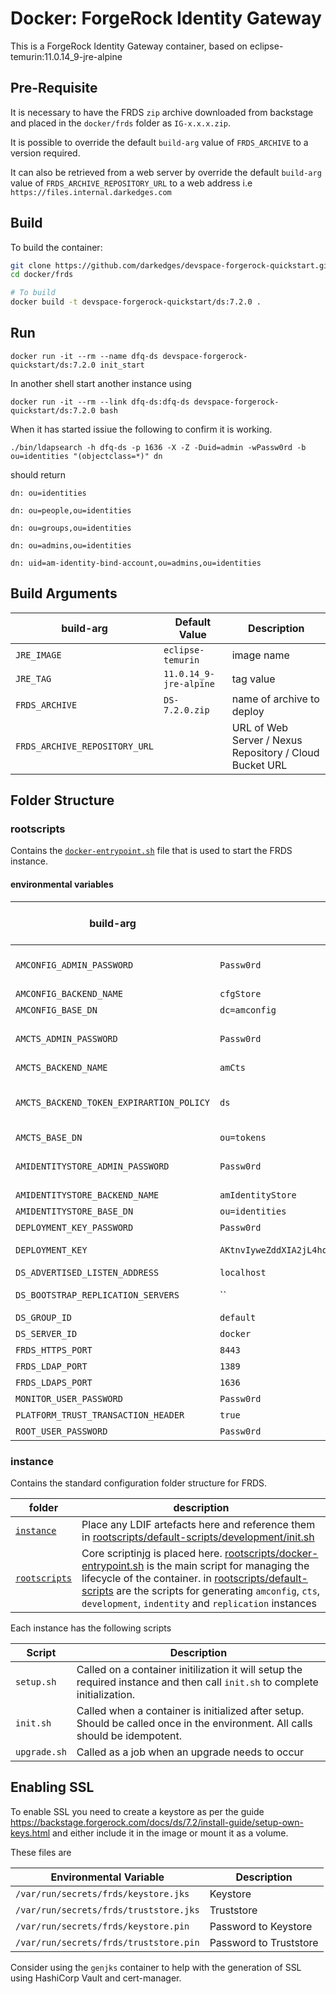 # Docker: ForgeRock Identity Gateway

This is a ForgeRock Identity Gateway container, based on eclipse-temurin:11.0.14_9-jre-alpine

## Pre-Requisite

It is necessary to have the FRDS `zip` archive downloaded from backstage and placed in the `docker/frds` folder as `IG-x.x.x.zip`.

It is possible to override the default `build-arg` value of `FRDS_ARCHIVE` to a version required.

It can also be retrieved from a web server by override the default `build-arg` value of `FRDS_ARCHIVE_REPOSITORY_URL` to a web address i.e `https://files.internal.darkedges.com`

## Build

To build the container:

```bash
git clone https://github.com/darkedges/devspace-forgerock-quickstart.git
cd docker/frds

# To build
docker build -t devspace-forgerock-quickstart/ds:7.2.0 .
```

## Run

```console
docker run -it --rm --name dfq-ds devspace-forgerock-quickstart/ds:7.2.0 init_start
```

In another shell start another instance using

```console
docker run -it --rm --link dfq-ds:dfq-ds devspace-forgerock-quickstart/ds:7.2.0 bash
```

When it has started issiue the following to confirm it is working.

```console
./bin/ldapsearch -h dfq-ds -p 1636 -X -Z -Duid=admin -wPassw0rd -b ou=identities "(objectclass=*)" dn
```

should return

```console
dn: ou=identities

dn: ou=people,ou=identities

dn: ou=groups,ou=identities

dn: ou=admins,ou=identities

dn: uid=am-identity-bind-account,ou=admins,ou=identities
```

## Build Arguments

| build-arg                     | Default Value          | Description                                             |
| ----------------------------- | ---------------------- | ------------------------------------------------------- |
| `JRE_IMAGE`                   | `eclipse-temurin`      | image name                                              |
| `JRE_TAG`                     | `11.0.14_9-jre-alpine` | tag value                                               |
| `FRDS_ARCHIVE`                | `DS-7.2.0.zip`         | name of archive to deploy                               |
| `FRDS_ARCHIVE_REPOSITORY_URL` |                        | URL of Web Server / Nexus Repository / Cloud Bucket URL |

## Folder Structure

### rootscripts

Contains the [`docker-entrypoint.sh`](rootscripts/docker-entrypoint.sh) file that is used to start the FRDS instance.

#### environmental variables

| build-arg                                | Default Value                                             | Description                                                                                                                                                               | Build or Deploy |
| ---------------------------------------- | --------------------------------------------------------- | ------------------------------------------------------------------------------------------------------------------------------------------------------------------------- | --------------- |
| `AMCONFIG_ADMIN_PASSWORD`                | `Passw0rd`                                                | AM Config Password - <https://backstage.forgerock.com/docs/ds/7.2/install-guide/setup-profiles.html#default-setup-profiles>                                               | `build`         |
| `AMCONFIG_BACKEND_NAME`                  | `cfgStore`                                                | AM Config Backend Name                                                                                                                                                    | `build`         |
| `AMCONFIG_BASE_DN`                       | `dc=amconfig`                                             | AM Config Base DN                                                                                                                                                         | `build`         |
| `AMCTS_ADMIN_PASSWORD`                   | `Passw0rd`                                                | AM CTS Password - <https://backstage.forgerock.com/docs/ds/7.2/install-guide/setup-profiles.html#am-cts-6.5.0>                                                            | `build`         |
| `AMCTS_BACKEND_NAME`                     | `amCts`                                                   | AM CTS Backend Name                                                                                                                                                       | `build`         |
| `AMCTS_BACKEND_TOKEN_EXPIRARTION_POLICY` | `ds`                                                      | AM CTS Token Expiration Policy can be `ds` \| `am-sessions-only` \| `am` see <https://backstage.forgerock.com/docs/ds/7.2/install-guide/setup-profiles.html#am-cts-6.5.0> | `build`         |
| `AMCTS_BASE_DN`                          | `ou=tokens`                                               | AM CTS Base DN                                                                                                                                                            | `build`         |
| `AMIDENTITYSTORE_ADMIN_PASSWORD`         | `Passw0rd`                                                | AM Identity Store Password - <https://backstage.forgerock.com/docs/ds/7.2/install-guide/setup-profiles.html#am-identity-store-7.2.0>                                      | `build`         |
| `AMIDENTITYSTORE_BACKEND_NAME`           | `amIdentityStore`                                         | AM Identity Store Backend Name                                                                                                                                            | `build`         |
| `AMIDENTITYSTORE_BASE_DN`                | `ou=identities`                                           | AM Identity Store Base DN                                                                                                                                                 | `build`         |
| `DEPLOYMENT_KEY_PASSWORD`                | `Passw0rd`                                                | FRDS Deployment Password                                                                                                                                                  | `build`         |
| `DEPLOYMENT_KEY`                         | `AKtnvIyweZddXIA2jL4hq6F5Bn7C1Q5CBVN1bkVDfvPByQLPrt_1mJw` | FRDS Deployment Key - this can be generated via running the docker image with `init_deploymentkey`                                                                        | `build`         |
| `DS_ADVERTISED_LISTEN_ADDRESS`           | `localhost`                                               | Can be IP Address of Container to listen for.                                                                                                                             | `deploy`        |
| `DS_BOOTSTRAP_REPLICATION_SERVERS`       | ``                                                        | List of existing servers to be used to bootstrap replication etc                                                                                                          | `deploy`        |
| `DS_GROUP_ID`                            | `default`                                                 | Group ID that this server insance belongs to.                                                                                                                             | `deploy`        |
| `DS_SERVER_ID`                           | `docker`                                                  | Server ID that is attached to this instance.                                                                                                                              | `deploy`        |
| `FRDS_HTTPS_PORT`                        | `8443`                                                    | HTTPS Port                                                                                                                                                                | `build`         |
| `FRDS_LDAP_PORT`                         | `1389`                                                    | LDAP Port                                                                                                                                                                 | `build`         |
| `FRDS_LDAPS_PORT`                        | `1636`                                                    | LDAPS Port                                                                                                                                                                | `build`         |
| `MONITOR_USER_PASSWORD`                  | `Passw0rd`                                                | Password for the monitor user                                                                                                                                             | `build`         |
| `PLATFORM_TRUST_TRANSACTION_HEADER`      | `true`                                                    | Wether to enable trusting transaction id's                                                                                                                                | `build`         |
| `ROOT_USER_PASSWORD`                     | `Passw0rd`                                                | Password for the uid=admin user                                                                                                                                           | `build`         |

### instance

Contains the standard configuration folder structure for FRDS.

| folder                        | description                                                                                                                                                                                                                                                                                                                                   |
| ----------------------------- | --------------------------------------------------------------------------------------------------------------------------------------------------------------------------------------------------------------------------------------------------------------------------------------------------------------------------------------------- |
| [`instance`](instance/)       | Place any LDIF artefacts here and reference them in [rootscripts/default-scripts/development/init.sh](rootscripts/default-scripts/development/init.sh)                                                                                                                                                                                        |
| [`rootscripts`](rootscripts/) | Core scriptinjg is placed here. [rootscripts/docker-entrypoint.sh](rootscripts/docker-entrypoint.sh) is the main script for managing the lifecycle of the container. in   [rootscripts/default-scripts](rootscripts/default-scripts) are the scripts for generating `amconfig`, `cts`, `development`, `indentity` and `replication` instances |

Each instance has the following scripts

| Script       | Description                                                                                                                   |
| ------------ | ----------------------------------------------------------------------------------------------------------------------------- |
| `setup.sh`   | Called on a container initilization it will setup the required instance and then call `init.sh` to complete initialization.   |
| `init.sh`    | Called when a container is initialized after setup. Should be called once in the environment. All calls should be idempotent. |
| `upgrade.sh` | Called as a job when an upgrade needs to occur                                                                                |

## Enabling SSL

To enable SSL you need to create a keystore as per the guide <https://backstage.forgerock.com/docs/ds/7.2/install-guide/setup-own-keys.html> and either include it in the image or mount it as a volume.

These files are

| Environmental Variable                 | Description            |
| -------------------------------------- | ---------------------- |
| `/var/run/secrets/frds/keystore.jks`   | Keystore               |
| `/var/run/secrets/frds/truststore.jks` | Truststore             |
| `/var/run/secrets/frds/keystore.pin`   | Password to Keystore   |
| `/var/run/secrets/frds/truststore.pin` | Password to Truststore |

Consider using the `genjks` container to help with the generation of SSL using HashiCorp Vault and cert-manager.
